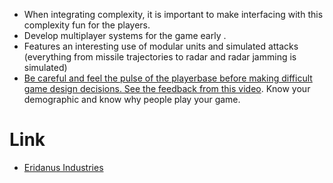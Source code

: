 * When integrating complexity, it is important to make interfacing with this complexity fun for the players. 
* Develop multiplayer systems for the game early .
* Features an interesting use of modular units and simulated attacks (everything from missile trajectories to radar and radar jamming is simulated)
* [Be careful and feel the pulse of the playerbase before making difficult game design decisions. See the feedback from this video](https://www.youtube.com/watch?v=evdY2V8WVk0&t=1s). Know your demographic and know why people play your game.

# Link 
* [Eridanus Industries](https://www.youtube.com/watch?v=0Y2Sr-q4xk4) 
